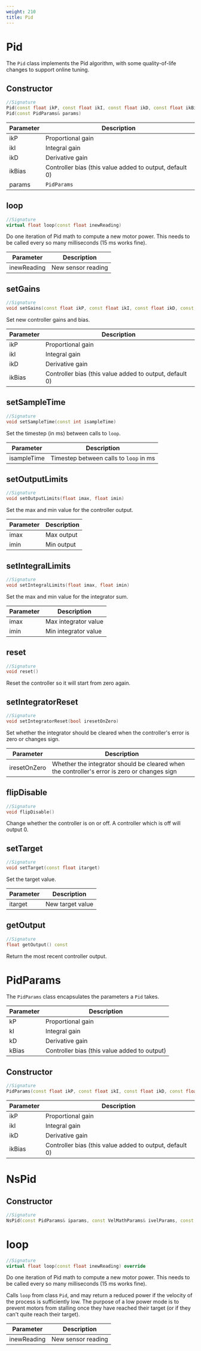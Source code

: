 ```yaml
---
weight: 210
title: Pid
---
```


# Pid

The `Pid` class implements the Pid algorithm, with some quality-of-life changes to support online tuning.

## Constructor

```c++
//Signature
Pid(const float ikP, const float ikI, const float ikD, const float ikBias = 0)
Pid(const PidParams& params)
```

Parameter | Description
----------|------------
ikP | Proportional gain
ikI | Integral gain
ikD | Derivative gain
ikBias | Controller bias (this value added to output, default 0)
params | `PidParams`

## loop

```c++
//Signature
virtual float loop(const float inewReading)
```

Do one iteration of Pid math to compute a new motor power. This needs to be called every so many milliseconds (15 ms works fine).

Parameter | Description
----------|------------
inewReading | New sensor reading

## setGains

```c++
//Signature
void setGains(const float ikP, const float ikI, const float ikD, const float ikBias = 0)
```

Set new controller gains and bias.

Parameter | Description
----------|------------
ikP | Proportional gain
ikI | Integral gain
ikD | Derivative gain
ikBias | Controller bias (this value added to output, default 0)

## setSampleTime

```c++
//Signature
void setSampleTime(const int isampleTime)
```

Set the timestep (in ms) between calls to `loop`.

Parameter | Description
----------|------------
isampleTime | Timestep between calls to `loop` in ms

## setOutputLimits

```c++
//Signature
void setOutputLimits(float imax, float imin)
```

Set the max and min value for the controller output.

Parameter | Description
----------|------------
imax | Max output
imin | Min output

## setIntegralLimits

```c++
//Signature
void setIntegralLimits(float imax, float imin)
```

Set the max and min value for the integrator sum.

Parameter | Description
----------|------------
imax | Max integrator value
imin | Min integrator value

## reset

```c++
//Signature
void reset()
```

Reset the controller so it will start from zero again.

## setIntegratorReset

```c++
//Signature
void setIntegratorReset(bool iresetOnZero)
```

Set whether the integrator should be cleared when the controller's error is zero or changes sign.


Parameter | Description
----------|------------
iresetOnZero | Whether the integrator should be cleared when the controller's error is zero or changes sign

## flipDisable

```c++
//Signature
void flipDisable()
```

Change whether the controller is on or off. A controller which is off will output 0.

## setTarget

```c++
//Signature
void setTarget(const float itarget)
```

Set the target value.

Parameter | Description
----------|------------
itarget | New target value

## getOutput

```c++
//Signature
float getOutput() const
```

Return the most recent controller output.

# PidParams

The `PidParams` class encapsulates the parameters a `Pid` takes.

Parameter | Description
----------|------------
kP | Proportional gain
kI | Integral gain
kD | Derivative gain
kBias | Controller bias (this value added to output)

## Constructor

```c++
//Signature
PidParams(const float ikP, const float ikI, const float ikD, const float ikBias = 0)
```

Parameter | Description
----------|------------
ikP | Proportional gain
ikI | Integral gain
ikD | Derivative gain
ikBias | Controller bias (this value added to output, default 0)

# NsPid

## Constructor

```c++
//Signature
NsPid(const PidParams& iparams, const VelMathParams& ivelParams, const float iminVel, const float iscale = 0.1)
```

# loop

```c++
//Signature
virtual float loop(const float inewReading) override
```

Do one iteration of Pid math to compute a new motor power. This needs to be called every so many milliseconds (15 ms works fine).

Calls `loop` from class `Pid`, and may return a reduced power if the velocity of the process is sufficiently low. The purpose of a low power mode is to prevent motors from stalling once they have reached their target (or if they can't quite reach their target).

Parameter | Description
----------|------------
inewReading | New sensor reading
